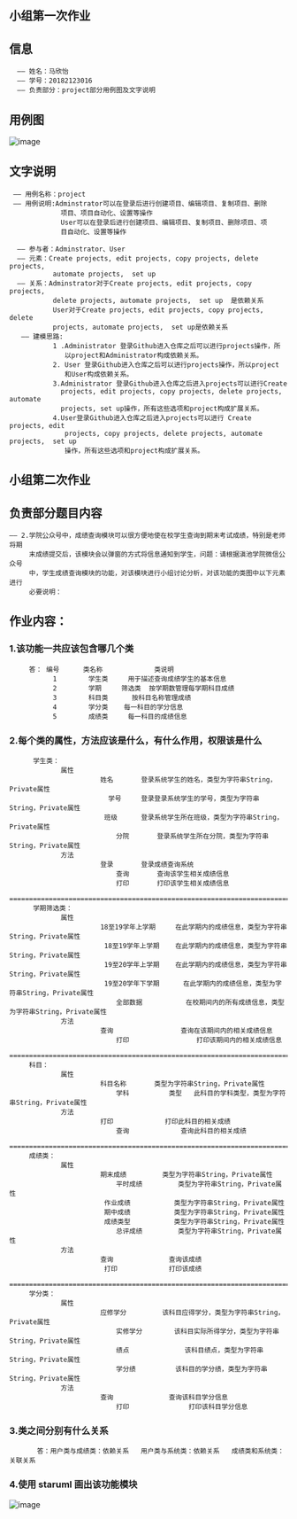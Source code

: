 
## 小组第一次作业

## 信息 
      —— 姓名：马欣怡
      —— 学号：20182123016
      —— 负责部分：project部分用例图及文字说明

## 用例图
 ![image](https://github.com/xs080452/maxinyi20182123016.github.io/blob/main/er.png)

## 文字说明
     —— 用例名称：project
     —— 用例说明:Adminstrator可以在登录后进行创建项目、编辑项目、复制项目、删除
                 项目、项目自动化、设置等操作	 
                 User可以在登录后进行创建项目、编辑项目、复制项目、删除项目、项
                 目自动化、设置等操作

      —— 参与者：Adminstrator、User	
      —— 元素：Create projects, edit projects, copy projects, delete projects, 
               automate projects,  set up	
      —— 关系：Adminstrator对于Create projects, edit projects, copy projects, 
               delete projects, automate projects,  set up	是依赖关系
               User对于Create projects, edit projects, copy projects, delete 
               projects, automate projects,  set up是依赖关系
       —— 建模思路:
               1 .Administrator 登录Github进入仓库之后可以进行projects操作，所
                  以project和Administrator构成依赖关系。
               2. User 登录Github进入仓库之后可以进行projects操作，所以project
                  和User构成依赖关系。
               3.Administrator 登录Github进入仓库之后进入projects可以进行Create
                 projects, edit projects, copy projects, delete projects, automate 
                 projects, set up操作，所有这些选项和project构成扩展关系。
               4.User登录Github进入仓库之后进入projects可以进行 Create projects, edit 
                  projects, copy projects, delete projects, automate projects,  set up
                  操作，所有这些选项和project构成扩展关系。

## 小组第二次作业
## 负责部分题目内容
    —— 2.学院公众号中，成绩查询模块可以很方便地使在校学生查询到期末考试成绩，特别是老师将期
         末成绩提交后，该模块会以弹窗的方式将信息通知到学生，问题：请根据滇池学院微信公众号
         中，学生成绩查询模块的功能，对该模块进行小组讨论分析，对该功能的类图中以下元素进行
         必要说明：
## 作业内容：
   ###  1.该功能一共应该包含哪几个类	
         答： 编号   	类名称           	类说明         
               1	    学生类   	用于描述查询成绩学生的基本信息
               2	    学期     筛选类	按学期数管理每学期科目成绩
               3	    科目类  	 按科目名称管理成绩
               4	    学分类	   每一科目的学分信息
               5	    成绩类   	每一科目的成绩信息
   ###  2.每个类的属性，方法应该是什么，有什么作用，权限该是什么	
          学生类：
                 属性	      
                           姓名	    登录系统学生的姓名，类型为字符串String，Private属性
                  	         学号	    登录登录系统学生的学号，类型为字符串String，Private属性
                           	班级    	登录系统学生所在班级，类型为字符串String，Private属性
                        	   分院	    登录系统学生所在分院，类型为字符串String，Private属性
                 方法   	   
                           登录	    登录成绩查询系统
	                           查询    	查询该学生相关成绩信息
	                           打印    	打印该学生相关成绩信息
         ===========================================================================================
          学期筛选类：
                 属性   	   
                           18至19学年上学期	  在此学期内的成绩信息，类型为字符串String，Private属性
                           	18至19学年上学期	  在此学期内的成绩信息，类型为字符串String，Private属性
                           	19至20学年上学期	  在此学期内的成绩信息，类型为字符串String，Private属性
                           	19至20学年下学期  	在此学期内的成绩信息，类型为字符串String，Private属性
                        	   全部数据	          在校期间内的所有成绩信息，类型为字符串String，Private属性
                 方法	      
                           查询	              查询在该期间内的相关成绩信息
	                           打印    	          打印该期间内的相关成绩信息
         ============================================================================================
         科目：
                 属性      
                           科目名称	      类型为字符串String，Private属性
	                           学科          类型	此科目的学科类型，类型为字符串String，Private属性
                 方法      	
                           打印	          打印此科目的相关成绩
	                           查询	          查询此科目的相关成绩
         =============================================================================================
         成绩类：
                 属性	      
                           期末成绩       	类型为字符串String，Private属性
	                           平时成绩       	类型为字符串String，Private属性
                           	作业成绩	       类型为字符串String，Private属性
                           	期中成绩	       类型为字符串String，Private属性
                           	成绩类型	       类型为字符串String，Private属性
	                           总评成绩       	类型为字符串String，Private属性
                 方法      	
                           查询	           查询该成绩
                           	打印	           打印该成绩
         =============================================================================================
         学分类：
                 属性	      
                           应修学分       	该科目应得学分，类型为字符串String，Private属性
	                           实修学分	       该科目实际所得学分，类型为字符串String，Private属性
	                           绩点	           该科目绩点，类型为字符串String，Private属性
	                           学分绩         	该科目的学分绩，类型为字符串String，Private属性
                 方法      
                           查询	           查询该科目学分信息
	                           打印           	打印该科目学分信息

### 3.类之间分别有什么关系	
           答：用户类与成绩类：依赖关系   用户类与系统类：依赖关系   成绩类和系统类：关联关系
### 4.使用 staruml 画出该功能模块
 ![image](https://github.com/xs080452/maxinyi20182123016.github.io/blob/main/er.png)
    
         
             
